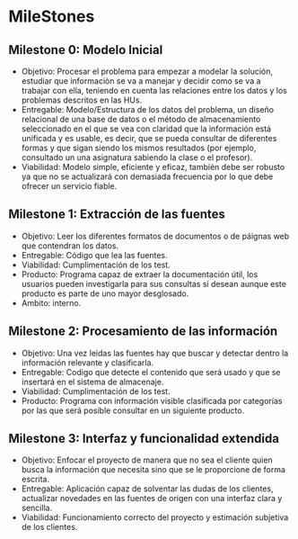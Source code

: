 # MileStones

## Milestone 0: Modelo Inicial 
- Objetivo: Procesar el problema para empezar a modelar la solución, estudiar que informaciòn se va a manejar y decidir como se va a trabajar con ella, teniendo en cuenta las relaciones entre los datos y los problemas descritos en las HUs.
- Entregable: Modelo/Estructura de los datos del problema, un diseño relacional de una base de datos o el método de almacenamiento seleccionado en el que se vea con claridad que la información está unificada y es usable, es decir, que se pueda consultar de diferentes formas y que sigan siendo los mismos resultados (por ejemplo, consultado un una asignatura sabiendo la clase o el profesor).
- Viabilidad: Modelo simple, eficiente y eficaz, también debe ser robusto ya que no se actualizará con demasiada frecuencia por lo que debe ofrecer un servicio fiable.

## Milestone 1: Extracción de las fuentes
- Objetivo: Leer los diferentes formatos de documentos o de páignas web que contendran los datos.
- Entregable: Código que lea las fuentes.
- Viabilidad: Cumplimentación de los test.
- Producto: Programa capaz de extraer la documentación útil, los usuarios pueden investigarla para sus consultas si desean aunque este producto es parte de uno mayor desglosado.
- Ambito: interno.

## Milestone 2: Procesamiento de las información 
 - Objetivo: Una vez leidas las fuentes hay que buscar y detectar dentro la información relevante y clasificarla.
 - Entregable: Codigo que detecte el contenido que será usado y que se insertará en el sistema de almacenaje.
 - Viabilidad: Cumplimentación de los test.
 - Producto: Programa con información visible clasificada por categorías por las que será posible consultar en un siguiente producto.

## Milestone 3: Interfaz y funcionalidad extendida
- Objetivo: Enfocar el proyecto de manera que no sea el cliente quien busca la información que necesita sino que se le proporcione de forma escrita.
- Entregable: Aplicación capaz de solventar las dudas de los clientes, actualizar novedades en las fuentes de origen con una interfaz clara y sencilla.
- Viabilidad: Funcionamiento correcto del proyecto y estimación subjetiva de los clientes.
